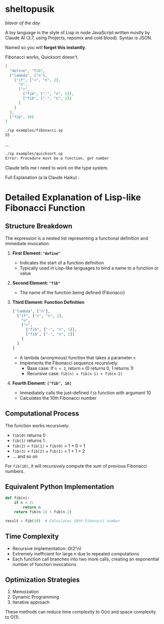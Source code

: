 # sheltopusik

*blavor of the day*

A toy language in the style of Lisp in node JavaScript written mostly by Claude AI (3.7, using Projects, repomix and cold blood). Syntax is JSON.

Named so you will **forget this instantly**.

Fibonacci works, Quicksort doesn't.

```json
[
  "define", "fib",
  ["lambda", ["n"],
    ["if", ["<", "n", 2],
      "n",
      ["+",
        ["fib", ["-", "n", 1]],
        ["fib", ["-", "n", 2]]
      ]
    ]
  ],
  ["fib", 10]
]
```

```sh
./sp examples/fibonacci.sp
55
```

...
```sh
./sp examples/quicksort.sp
Error: Procedure must be a function, got number
```
Claude tells me I need to work on the type system.

Full Explanation (a la Claude Haiku) :

# Detailed Explanation of Lisp-like Fibonacci Function

## Structure Breakdown

The expression is a nested list representing a functional definition and immediate invocation:

1. **First Element: `"define"`**
   - Indicates the start of a function definition
   - Typically used in Lisp-like languages to bind a name to a function or value

2. **Second Element: `"fib"`**
   - The name of the function being defined (Fibonacci)

3. **Third Element: Function Definition**
   ```lisp
   ["lambda", ["n"],
     ["if", ["<", "n", 2],
       "n",
       ["+",
         ["fib", ["-", "n", 1]],
         ["fib", ["-", "n", 2]]
       ]
     ]
   ]
   ```
   - A lambda (anonymous) function that takes a parameter `n`
   - Implements the Fibonacci sequence recursively:
     * Base case: If `n < 2`, return `n` (0 returns 0, 1 returns 1)
     * Recursive case: `fib(n) = fib(n-1) + fib(n-2)`

4. **Fourth Element: `["fib", 10]`**
   - Immediately calls the just-defined `fib` function with argument 10
   - Calculates the 10th Fibonacci number

## Computational Process

The function works recursively:
- `fib(0)` returns 0
- `fib(1)` returns 1
- `fib(2)` = `fib(1)` + `fib(0)` = 1 + 0 = 1
- `fib(3)` = `fib(2)` + `fib(1)` = 1 + 1 = 2
- ... and so on

For `fib(10)`, it will recursively compute the sum of previous Fibonacci numbers.

## Equivalent Python Implementation

```python
def fib(n):
    if n < 2:
        return n
    return fib(n-1) + fib(n-2)

result = fib(10)  # Calculates 10th Fibonacci number
```

## Time Complexity
- Recursive implementation: O(2^n)
- Extremely inefficient for large n due to repeated computations
- Each function call branches into two more calls, creating an exponential number of function invocations

## Optimization Strategies
1. Memoization
2. Dynamic Programming
3. Iterative approach

These methods can reduce time complexity to O(n) and space complexity to O(1).